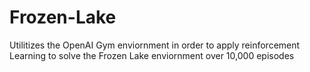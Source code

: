# Frozen-Lake

Utilitizes the OpenAI Gym enviornment in order to apply reinforcement Learning to solve the Frozen Lake enviornment over 10,000 episodes
